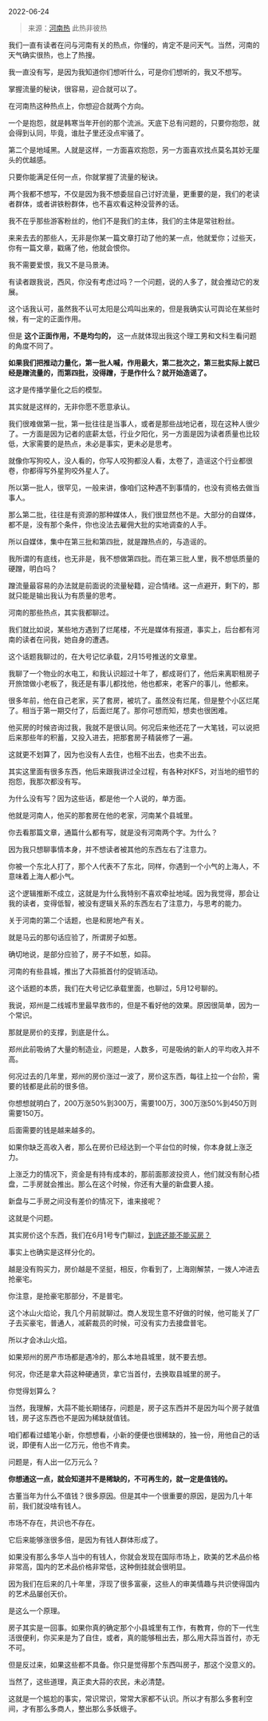 2022-06-24

> 来源：[河南热](http://mp.weixin.qq.com/s?__biz=MzU3NDc5Nzc0NQ==&mid=2247518630&idx=1&sn=415e1f1f28f7a946087a400bdbbfe4e4&chksm=fd2e2b78ca59a26ece0d60fde349b53a2122453616e735de85249f2d1c46bdb6a1183747ce83&scene=27#wechat_redirect)
> 此热非彼热

我们一直有读者在问与河南有关的热点，你懂的，肯定不是问天气。当然，河南的天气确实很热，也上了热搜。

  

我一直没有写，是因为我知道你们想听什么，可是你们想听的，我又不想写。

  

掌握流量的秘诀，很容易，迎合就可以了。

  

在河南热这种热点上，你想迎合就两个方向。

  

一个是抱怨，就是韩寒当年开创的那个流派。天底下总有问题的，只要你抱怨，就会得到认同，毕竟，谁肚子里还没点牢骚了。

  

第二个是地域黑。人就是这样，一方面喜欢抱怨，另一方面喜欢找点莫名其妙无厘头的优越感。

  

只要你能满足任何一点，你就掌握了流量的秘诀。

  

两个我都不想写，不仅是因为我不想委屈自己讨好流量，更重要的是，我们的老读者群体，或者讲铁粉群体，也不喜欢看这种没营养的话。

  

我不在乎那些游客粉丝的，他们不是我们的主体，我们的主体是常驻粉丝。

  

来来去去的那些人，无非是你某一篇文章打动了他的某一点，他就爱你；过些天，你有一篇文章，戳痛了他，他就会恨你。

  

我不需要爱恨，我又不是马景涛。

  

有读者跟我说，西风，你没有考虑过吗？一个问题，说的人多了，就会推动它的发展。  

  

这个话我认可，虽然我不认可太阳是公鸡叫出来的，但是我确实认可舆论在某些时候，有一定的正面作用。

  

但是 **这个正面作用，不是均匀的，** 这一点就体现出我这个理工男和文科生看问题的角度不同了。

  

 **如果我们把推动力量化，第一批人喊，作用最大，第二批次之，第三批实际上就已经是蹭流量的，而第四批，没得蹭，于是作什么？就开始造谣了。**

  

这才是传播学量化之后的模型。

  

其实就是这样的，无非你愿不愿意承认。

  

我们很难做第一批，第一批往往是当事人，或者是那些战地记者，现在这种人很少了。一方面是因为记者的底薪太低，行业夕阳化，另一方面是因为读者质量也比较低，大家需要的是热点，未必是事实，更未必是思考。

  

就像你写狗咬人，没人看的，你写人咬狗都没人看，太卷了，造谣这个行业都很卷，你都得写外星狗咬外星人了。

  

所以第一批人，很罕见，一般来讲，像咱们这种遇不到事情的，也没有资格去做当事人。

  

那么第二批，往往是有资源的那种媒体人，我们很显然也不是。大部分的自媒体，都不是，没有那个条件，你也没法去雇佣大批的实地调查的人手。

  

所以自媒体，集中在第三批和第四批，就是蹭热点的，与造谣的。

  

我所谓的有底线，也无非是，我不想做第四批。而在第三批人里，我不想低质量的硬蹭，明白吗？

  

蹭流量最容易的办法就是前面说的流量秘籍，迎合情绪。这一点避开，剩下的，那就只能是输出我认为有质量的思考。

  

河南的那些热点，其实我都聊过。  

  

我们就比如说，某些地方遇到了烂尾楼，不光是媒体有报道，事实上，后台都有河南的读者在问我，她自身的遭遇。

  

这个话题我聊过的，在大号记忆承载，2月15号推送的文章里。

  

我聊了一个物业的水电工，和我认识超过十年了，都成哥们了，他后来离职租房子开旅馆做小老板了，我还是有事儿都找他，他也都来，老客户的事儿，他都来。  

  

很多年前，他在自己老家，买了套房，被坑了。虽然没有烂尾，但是整个小区烂尾了。相当于第一期交付了，后面烂尾了。那你可想而知，想卖也很困难。

  

他买房的时候咨询过我，我就不是很认同。何况后来他还花了一大笔钱，可以说把后来那些年的积蓄，又投入进去，把那套房子精装修了一遍。

  

这就更不划算了，因为也没有人去住，也租不出去，也卖不出去。

  

其实这里面有很多东西，他后来跟我讲过全过程，有各种对KFS，对当地的细节的抱怨，我那次都没有写。

  

为什么没有写？因为这些话，都是他一个人说的，单方面。

  

他就是河南人，他买的那套房在他的老家，河南某个县城里。

  

你去看那篇文章，通篇什么都有写，就是没有河南两个字。为什么？

  

因为我只想聊事情本身，并不想读者被其他的东西左右了注意力。

  

你被一个东北人打了，那个人代表不了东北，同样，你遇到一个小气的上海人，不意味着上海人都小气。

  

这个逻辑推断不成立，这就是为什么我特别不喜欢牵扯地域。因为我觉得，那会让我的读者，变得低智，被没有逻辑关系的东西左右了注意力，与思考的能力。

  

关于河南的第二个话题，也是和房地产有关。  

  

就是马云的那句话应验了，所谓房子如葱。

  

确切地说，是部分应验了，房子不如葱，如蒜。

  

河南的有些县城，推出了大蒜抵首付的促销活动。

  

这个话题的本质，我们在大号记忆承载里面，也聊过，5月12号聊的。

  

我说，郑州是二线城市里最早救市的，但是不看好他的效果。原因很简单，因为一个常识。

  

那就是房价的支撑，到底是什么。

  

郑州此前吸纳了大量的制造业，问题是，人数多，可是吸纳的新人的平均收入并不高。

  

何况过去的几年里，郑州的房价涨过一波了，房价这东西，每往上拉一个台阶，需要的钱都是此前的很多倍。

  

你想想就明白了，200万涨50%到300万，需要100万，300万涨50%到450万则需要150万。  

  

后面需要的钱是越来越多的。

  

如果你缺乏高收入者，那么在房价已经达到一个平台位的时候，你本身就上涨乏力。

  

上涨乏力的情况下，资金是有持有成本的，那前面那波投资人，他们就没有耐心捂盘，二手房就会推出。那么在这个时候，你还有大量的新盘要人接。

  

新盘与二手房之间没有差价的情况下，谁来接呢？

  

这就是个问题。

  

其实房价这个东西，我们在6月1号专门聊过，[到底还能不能买房？](http://mp.weixin.qq.com/s?__biz=MzU0MjYwNDU2Mw==&mid=2247505780&idx=1&sn=561c6930742277225231a4608d6e8233&chksm=fb1abb08cc6d321e87b4a6599e9a6d6a28854c81c78ac8a9da6098e64c6c7b39f0421651fc5a&scene=21#wechat_redirect)

  

事实上也确实是这样分化的。  

  

越是没有购买力，房价越是不坚挺，相反，你看到了，上海刚解禁，一拨人冲进去抢豪宅。

  

你注意，是抢豪宅那部分，不是普宅。

  

这个冰山火焰论，我几个月前就聊过。商人发现生意不好做的时候，他可能关了厂子去买豪宅，普通人，减薪裁员的时候，可没有实力去接盘普宅。

  

所以才会冰山火焰。

  

如果郑州的房产市场都是遇冷的，那么本地县城里，就不要去想。

  

何况，你还是拿大蒜这种硬通货，拿它当首付，去换取县城里的房子。

  

你觉得划算么？

  

当然，我理解，大蒜不能长期储存，问题是，房子这东西并不是因为叫个房子就值钱，房子这东西也不是因为稀缺就值钱。

  

咱们都看过蜡笔小新，你想想看，小新的便便也很稀缺的，独一份，用他自己的话说，即便有人出一亿万元，他也不肯卖。  

  

问题是，有人出一亿万元么？

  

 **你想通这一点，就会知道并不是稀缺的，不可再生的，就一定是值钱的。**

  

古董当年为什么不值钱？很多原因。但是其中一个很重要的原因，是因为几十年前，我们就没啥有钱人。

  

市场不存在，共识也不存在。

  

它后来能够涨很多倍，是因为有钱人群体形成了。

  

如果没有那么多华人当中的有钱人，你就会发现在国际市场上，欧美的艺术品价格非常高，国内的艺术品价格非常低，这种倒挂就会很明显。

  

因为我们在后来的几十年里，浮现了很多富豪，这些人的审美情趣与共识使得国内的艺术品屡创天价。

  

是这么一个原理。

  

房子其实是一回事。如果你真的确定那个小县城里有工作，有教育，你的下一代生活很便利，你买来是为了自住，或者，真的能够租出去，那么用大蒜当首付，亦无不可。

  

但是反过来，如果这些都不具备。你只是觉得那个东西叫房子，那这个没意义的。

  

当然了，这些道理，真正卖大蒜的农民，未必清楚。

  

这就是一个尴尬的事实，常识常识，常常大家都不认识。所以才有那么多套利空间，才有那么多商人，整出那么多妖蛾子。

